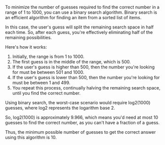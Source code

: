 To minimize the number of guesses required to find the correct number in a range of 1 to 1000, you can use a binary search algorithm. Binary search is an efficient algorithm for finding an item from a sorted list of items.

In this case, the user's guess will split the remaining search space in half each time. So, after each guess, you're effectively eliminating half of the remaining possibilities.

Here's how it works:

1. Initially, the range is from 1 to 1000.
2. The first guess is in the middle of the range, which is 500.
3. If the user's guess is higher than 500, then the number you're looking for must be between 501 and 1000.
4. If the user's guess is lower than 500, then the number you're looking for must be between 1 and 499.
5. You repeat this process, continually halving the remaining search space, until you find the correct number.

Using binary search, the worst-case scenario would require log2(1000) guesses, where log2 represents the logarithm base 2. 

So, log2(1000) is approximately 9.966, which means you'd need at most 10 guesses to find the correct number, as you can't have a fraction of a guess.

Thus, the minimum possible number of guesses to get the correct answer using this algorithm is 10.
